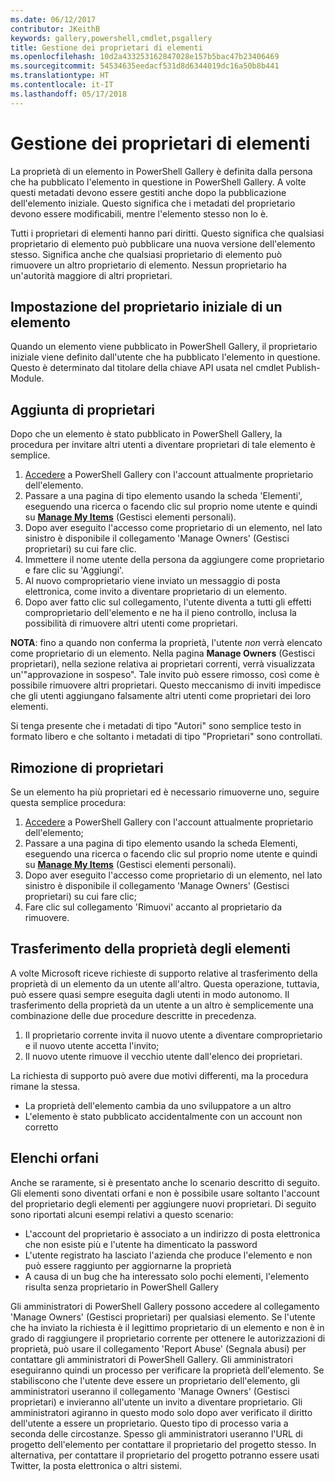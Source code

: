 ```yaml
---
ms.date: 06/12/2017
contributor: JKeithB
keywords: gallery,powershell,cmdlet,psgallery
title: Gestione dei proprietari di elementi
ms.openlocfilehash: 10d2a433253162847028e157b5bac47b23406469
ms.sourcegitcommit: 54534635eedacf531d8d6344019dc16a50b8b441
ms.translationtype: HT
ms.contentlocale: it-IT
ms.lasthandoff: 05/17/2018
---
```

# <a name="managing-item-owners"></a>Gestione dei proprietari di elementi

La proprietà di un elemento in PowerShell Gallery è definita dalla persona che ha pubblicato l'elemento in questione in PowerShell Gallery.
A volte questi metadati devono essere gestiti anche dopo la pubblicazione dell'elemento iniziale. Questo significa che i metadati del proprietario devono essere modificabili, mentre l'elemento stesso non lo è.

Tutti i proprietari di elementi hanno pari diritti.
Questo significa che qualsiasi proprietario di elemento può pubblicare una nuova versione dell'elemento stesso. Significa anche che qualsiasi proprietario di elemento può rimuovere un altro proprietario di elemento.
Nessun proprietario ha un'autorità maggiore di altri proprietari.

## <a name="setting-an-items-initial-owner"></a>Impostazione del proprietario iniziale di un elemento

Quando un elemento viene pubblicato in PowerShell Gallery, il proprietario iniziale viene definito dall'utente che ha pubblicato l'elemento in questione. Questo è determinato dal titolare della chiave API usata nel cmdlet Publish-Module.

## <a name="adding-owners"></a>Aggiunta di proprietari

Dopo che un elemento è stato pubblicato in PowerShell Gallery, la procedura per invitare altri utenti a diventare proprietari di tale elemento è semplice.

1. [Accedere](https://powershellgallery.com/users/account/LogOn) a PowerShell Gallery con l'account attualmente proprietario dell'elemento.
2. Passare a una pagina di tipo elemento usando la scheda 'Elementi', eseguendo una ricerca o facendo clic sul proprio nome utente e quindi su [**Manage My Items**](https://www.powershellgallery.com/account/Packages) (Gestisci elementi personali).
3. Dopo aver eseguito l'accesso come proprietario di un elemento, nel lato sinistro è disponibile il collegamento 'Manage Owners' (Gestisci proprietari) su cui fare clic.
4. Immettere il nome utente della persona da aggiungere come proprietario e fare clic su 'Aggiungi'.
5. Al nuovo comproprietario viene inviato un messaggio di posta elettronica, come invito a diventare proprietario di un elemento.
6. Dopo aver fatto clic sul collegamento, l'utente diventa a tutti gli effetti comproprietario dell'elemento e ne ha il pieno controllo, inclusa la possibilità di rimuovere altri utenti come proprietari.

**NOTA**: fino a quando non conferma la proprietà, l'utente *non* verrà elencato come proprietario di un elemento.
Nella pagina **Manage Owners** (Gestisci proprietari), nella sezione relativa ai proprietari correnti, verrà visualizzata un'"approvazione in sospeso".
Tale invito può essere rimosso, così come è possibile rimuovere altri proprietari.
Questo meccanismo di inviti impedisce che gli utenti aggiungano falsamente altri utenti come proprietari dei loro elementi.

Si tenga presente che i metadati di tipo "Autori" sono semplice testo in formato libero e che soltanto i metadati di tipo "Proprietari" sono controllati.


## <a name="removing-owners"></a>Rimozione di proprietari

Se un elemento ha più proprietari ed è necessario rimuoverne uno, seguire questa semplice procedura:

1. [Accedere](https://powershellgallery.com/users/account/LogOn) a PowerShell Gallery con l'account attualmente proprietario dell'elemento;
2. Passare a una pagina di tipo elemento usando la scheda Elementi, eseguendo una ricerca o facendo clic sul proprio nome utente e quindi su [**Manage My Items**](https://www.powershellgallery.com/account/Packages) (Gestisci elementi personali).
3. Dopo aver eseguito l'accesso come proprietario di un elemento, nel lato sinistro è disponibile il collegamento 'Manage Owners' (Gestisci proprietari) su cui fare clic;
4. Fare clic sul collegamento 'Rimuovi' accanto al proprietario da rimuovere.



## <a name="transferring-item-ownership"></a>Trasferimento della proprietà degli elementi

A volte Microsoft riceve richieste di supporto relative al trasferimento della proprietà di un elemento da un utente all'altro. Questa operazione, tuttavia, può essere quasi sempre eseguita dagli utenti in modo autonomo.
Il trasferimento della proprietà da un utente a un altro è semplicemente una combinazione delle due procedure descritte in precedenza.

1. Il proprietario corrente invita il nuovo utente a diventare comproprietario e il nuovo utente accetta l'invito;
2. Il nuovo utente rimuove il vecchio utente dall'elenco dei proprietari.

La richiesta di supporto può avere due motivi differenti, ma la procedura rimane la stessa.

- La proprietà dell'elemento cambia da uno sviluppatore a un altro
- L'elemento è stato pubblicato accidentalmente con un account non corretto


## <a name="orphaned-items"></a>Elenchi orfani

Anche se raramente, si è presentato anche lo scenario descritto di seguito.
Gli elementi sono diventati orfani e non è possibile usare soltanto l'account del proprietario degli elementi per aggiungere nuovi proprietari.
Di seguito sono riportati alcuni esempi relativi a questo scenario:

- L'account del proprietario è associato a un indirizzo di posta elettronica che non esiste più e l'utente ha dimenticato la password
- L'utente registrato ha lasciato l'azienda che produce l'elemento e non può essere raggiunto per aggiornarne la proprietà
- A causa di un bug che ha interessato solo pochi elementi, l'elemento risulta senza proprietario in PowerShell Gallery

Gli amministratori di PowerShell Gallery possono accedere al collegamento 'Manage Owners' (Gestisci proprietari) per qualsiasi elemento.
Se l'utente che ha inviato la richiesta è il legittimo proprietario di un elemento e non è in grado di raggiungere il proprietario corrente per ottenere le autorizzazioni di proprietà, può usare il collegamento 'Report Abuse' (Segnala abusi) per contattare gli amministratori di PowerShell Gallery.
Gli amministratori eseguiranno quindi un processo per verificare la proprietà dell'elemento.
Se stabiliscono che l'utente deve essere un proprietario dell'elemento, gli amministratori useranno il collegamento 'Manage Owners' (Gestisci proprietari) e invieranno all'utente un invito a diventare proprietario.
Gli amministratori agiranno in questo modo solo dopo aver verificato il diritto dell'utente a essere un proprietario. Questo tipo di processo varia a seconda delle circostanze.
Spesso gli amministratori useranno l'URL di progetto dell'elemento per contattare il proprietario del progetto stesso. In alternativa, per contattare il proprietario del progetto potranno essere usati Twitter, la posta elettronica o altri sistemi.